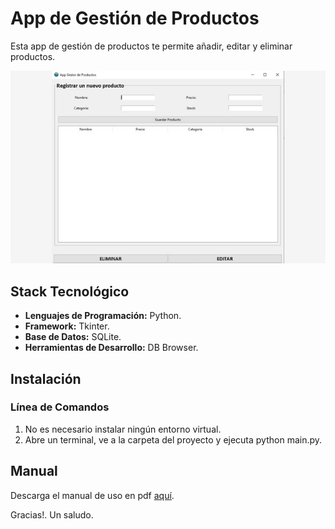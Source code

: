 <h1>App de Gestión de Productos</h1>

<p>Esta app de gestión de productos te permite añadir, editar y eliminar productos.</p>
<a href="https://github.com/sergioacunamartin/app-gestion-productos" title="Ver Proyecto App Gestión de Productos"><img src="https://github.com/sergioacunamartin/app-gestion-productos/blob/main/cabecera-app-productos.jpg" alt="Imagen Cabecera App Gestión de Productos" /></a>

<h2>Stack Tecnológico</h2>
<ul>
    <li><strong>Lenguajes de Programación:</strong> Python.</li>
    <li><strong>Framework:</strong> Tkinter.</li>
    <li><strong>Base de Datos:</strong> SQLite.</li>
    <li><strong>Herramientas de Desarrollo:</strong> DB Browser.</li>
</ul>

<h2>Instalación</h2>
<h3>Línea de Comandos</h3>
<ol>
    <li>No es necesario instalar ningún entorno virtual.</li>
    <li>Abre un terminal, ve a la carpeta del proyecto y ejecuta python main.py.</li>
</ol>

<h2>Manual</h2>
<p>Descarga el manual de uso en pdf <a href="https://github.com/sergioacunamartin/app-gestion-productos/blob/main/manual-app-gestion-productos.pdf" title="Descargar Manual de Uso">aquí</a>.</p>

<p>Gracias!. Un saludo.</p>
